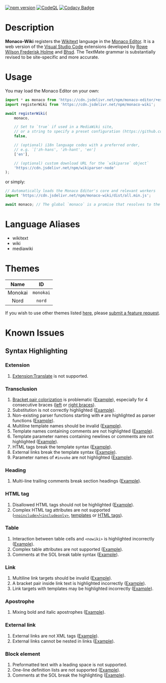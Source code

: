 [![npm version](https://badge.fury.io/js/monaco-wiki.svg)](https://www.npmjs.com/package/monaco-wiki)
[![CodeQL](https://github.com/bhsd-harry/monaco-wiki/actions/workflows/codeql.yml/badge.svg)](https://github.com/bhsd-harry/monaco-wiki/actions/workflows/github-code-scanning/codeql)
[![Codacy Badge](https://app.codacy.com/project/badge/Grade/18f690b061a64d40ad0d8bec1f5489e3)](https://app.codacy.com/gh/bhsd-harry/monaco-wiki/dashboard)

# Description

**Monaco-Wiki** registers the [Wikitext](https://www.mediawiki.org/wiki/Wikitext) language in the [Monaco Editor](https://microsoft.github.io/monaco-editor/). It is a web version of the [Visual Studio Code](https://code.visualstudio.com/) extensions developed by [Rowe Wilson Frederisk Holme](https://github.com/Frederisk/Wikitext-VSCode-Extension) and [Bhsd](https://github.com/bhsd-harry/vscode-extension-wikiparser). The TextMate grammar is substantially revised to be site-specific and more accurate.

# Usage

You may load the Monaco Editor on your own:

```js
import * as monaco from 'https://cdn.jsdelivr.net/npm/monaco-editor/+esm';
import registerWiki from 'https://cdn.jsdelivr.net/npm/monaco-wiki';

await registerWiki(
	monaco,

	// Set to `true` if used in a MediaWiki site,
	// or a string to specify a preset configuration (https://github.com/bhsd-harry/wikiparser-node/tree/main/config)
	false,

	// (optional) i18n language codes with a preferred order,
	// e.g. `['zh-hans', 'zh-hant', 'en']
	['en'],

	// (optional) custom download URL for the `wikiparse` object`
	'https://cdn.jsdelivr.net/npm/wikiparser-node'
);
```

or simply:

```js
// Automatically loads the Monaco Editor's core and relevant workers
import 'https://cdn.jsdelivr.net/npm/monaco-wiki/dist/all.min.js';

await monaco; // The global `monaco` is a promise that resolves to the Monaco editor
```

# Language Aliases

- wikitext
- wiki
- mediawiki

# Themes

|Name|ID|
|:-:|:-:|
|Monokai|`monokai`|
|Nord|`nord`|

If you wish to use other themes listed [here](https://shiki.style/themes), please [submit a feature request](https://github.com/bhsd-harry/monaco-wiki/issues/new).

# Known Issues

## Syntax Highlighting

### Extension

1. [Extension:Translate](https://www.mediawiki.org/wiki/Extension:Translate) is not supported.

### Transclusion

1. [Bracket pair colorization](https://microsoft.github.io/monaco-editor/typedoc/interfaces/editor.IEditorOptions.html#bracketPairColorization) is problematic ([Example](http://bhsd-harry.github.io/monaco-wiki/tests.html#T53961%3A%20Output%20correct%20nowikis%20in%20template%20arguments)), especially for 4 consecutive braces ([left](http://bhsd-harry.github.io/monaco-wiki/tests.html#Templates%20with%20templated%20name) or [right braces](http://bhsd-harry.github.io/monaco-wiki/tests.html#Template%20with%20just%20whitespace%20in%20it%2C%20T70421)).
1. Substitution is not correctly highlighted ([Example](http://bhsd-harry.github.io/monaco-wiki/tests.html#Scribunto%3A%20isSubsting%20during%20PST)).
1. Non-existing parser functions starting with `#` are highlighted as parser functions ([Example](http://bhsd-harry.github.io/monaco-wiki/tests.html#Parsoid%3A%20unknown%20parser%20function%20(T314524))).
1. Multiline template names should be invalid ([Example](http://bhsd-harry.github.io/monaco-wiki/tests.html#Templates%3A%20Don't%20recognize%20targets%20split%20by%20newlines)).
1. Template names containing comments are not highlighted ([Example](http://bhsd-harry.github.io/monaco-wiki/tests.html#Templates%3A%20Handle%20comments%20in%20the%20target)).
1. Template parameter names containing newlines or comments are not highlighted ([Example](http://bhsd-harry.github.io/monaco-wiki/tests.html#Templates%3A%20Handle%20comments%20in%20parameter%20names%20(T69657))).
1. HTML tags break the template syntax ([Example](http://bhsd-harry.github.io/monaco-wiki/tests.html#Break%20on%20%7C%20in%20element%20attribute%20name%20in%20template)).
1. External links break the template syntax ([Example](http://bhsd-harry.github.io/monaco-wiki/tests.html#Plain%20link%20in%20template%20argument)).
1. Parameter names of `#invoke` are not highlighted ([Example](http://bhsd-harry.github.io/monaco-wiki/tests.html#Scribunto%3A%20getAllArgs)).

### Heading

1. Multi-line trailing comments break section headings ([Example](https://bhsd-harry.github.io/monaco-wiki/tests.html#Single-line%20or%20multiline-comments%20can%20follow%20headings)).

### HTML tag

1. Disallowed HTML tags should not be highlighted ([Example](http://bhsd-harry.github.io/monaco-wiki/tests.html#T255007%3A%20French%20spacing%20in%20raw%20text%20elements)).
1. Complex HTML tag attributes are not supported ([`<noinclude>`/`<includeonly>`](https://bhsd-harry.github.io/monaco-wiki/tests.html#3.%20includeonly%20in%20part%20of%20an%20attr%20value), [templates](https://bhsd-harry.github.io/monaco-wiki/tests.html#Templates%3A%20HTML%20Tag%3A%202.%20Generation%20of%20HTML%20attr.%20value) or [HTML tags](http://bhsd-harry.github.io/monaco-wiki/tests.html#Extension%20tag%20in%20attribute%20value)).

### Table

1. Interaction between table cells and `<nowiki>` is highlighted incorrectly ([Example](http://bhsd-harry.github.io/monaco-wiki/tests.html#Cases%20where%20%22!!%22%20needs%20nowiki%20protection)).
1. Complex table attributes are not supported ([Example](https://bhsd-harry.github.io/monaco-wiki/tests.html#Table%20cell%20with%20attribute%20before%20expanded%20attribute)).
1. Comments at the SOL break table syntax ([Example](https://bhsd-harry.github.io/monaco-wiki/tests.html#3c.%20Table%20cells%20without%20escapable%20prefixes%20after%20edits)).

### Link

1. Multiline link targets should be invalid ([Example](http://bhsd-harry.github.io/monaco-wiki/tests.html#Wikilinks%20with%20embedded%20newlines%20are%20not%20broken)).
1. A bracket pair inside link text is highlighted incorrectly ([Example](http://bhsd-harry.github.io/monaco-wiki/tests.html#Piped%20link%20with%20extlink-like%20text)).
1. Link targets with templates may be highlighted incorrectly ([Example](http://bhsd-harry.github.io/monaco-wiki/tests.html#Templates%3A%20Links%3A%203.%20Generation%20of%20part%20of%20a%20link%20href)).

### Apostrophe

1. Mixing bold and italic apostrophes ([Example](https://bhsd-harry.github.io/monaco-wiki/tests.html#Another%20italics%20%2F%20bold%20test)).

### External link

1. External links are not XML tags ([Example](https://bhsd-harry.github.io/monaco-wiki/tests.html#Pseudo-tag%20with%20URL%20'name'%20renders%20as%20url%20link)).
1. External links cannot be nested in links ([Example](http://bhsd-harry.github.io/monaco-wiki/tests.html#T4095%3A%20link%20with%20pipe%20and%20three%20closing%20brackets%2C%20version%202)).

### Block element

1. Preformatted text with a leading space is not supported.
1. One-line definition lists are not supported ([Example](https://bhsd-harry.github.io/monaco-wiki/tests.html#Definition%20list%20code%20coverage)).
1. Comments at the SOL break the highlighting ([Example](https://bhsd-harry.github.io/monaco-wiki/tests.html#1.%20Lists%20with%20start-of-line-transparent%20tokens%20before%20bullets%3A%20Comments)).
